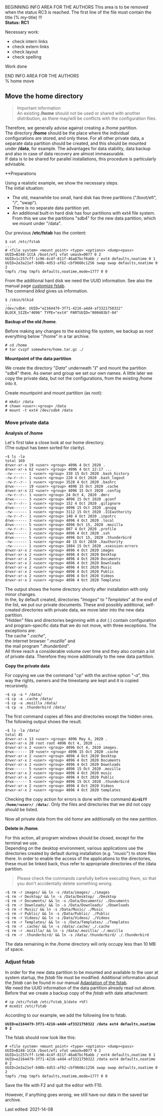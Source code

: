 BEGINNING   INFO AREA FOR THE AUTHORS
This area is to be removed when the status RC3 is reached. The first line of the file must contain the title (% my-title) !!!  
**Status: RC1**

Necessary work:

+ check intern links  
+ check extern links  
+ check layout  
+ check spelling  

Work done


END   INFO AREA FOR THE AUTHORS  
% home move

## Move the home directory

> Important information  
> An existing **/home** should not be used or shared with another distribution, as there may/will be conflicts with the configuration files.

Therefore, we generally advise against creating a /home partition.  
The directory **/home** should be the place where the individual configurations are stored, and only these. For all other private data, a separate data partition should be created, and this should be mounted under **/data**, for example. The advantages for data stability, data backup and also in case of data recovery are almost immeasurable.  
If data is to be shared for parallel installations, this procedure is particularly advisable.

**Preparations

Using a realistic example, we show the necessary steps.  
The initial situation:

* The old, meanwhile too small, hard disk has three partitions ("/boot/efi", "/", "swap").
* There is no separate data partition yet.
* An additional built-in hard disk has four partitions with ext4 file system.  
  From this we use the partitions "sdb4" for the new data partition, which we mount under "/data".

Our previous **/etc/fstab** has the content:

~~~
$ cat /etc/fstab
...
# <file system> <mount point> <type> <options> <dump><pass>
UUID=B248-1CCA /boot/efi vfat umask=0077 0 2
UUID=1c257cff-1c96-4c4f-811f-46a87bcf6abb / ext4 defaults,noatime 0 1
UUID=2e3a21ef-b98b-4d53-af62-cbf9666c1256 swap swap defaults,noatime 0 2
tmpfs /tmp tmpfs defaults,noatime,mode=1777 0 0
~~~

From the additional hard disk we need the UUID information. See also the manual page [customize fstab](#fstab-customize).  
The command *blkid* gives us information.

~~~
$ /sbin/blkid
...
/dev/sdb4: UUID="e2164479-3f71-4216-a4d4-af3321750322" BLOCK_SIZE="4096" TYPE="ext4" PARTUUID="000403b7-04"
~~~

**Backup of the old /home**.

Before making any changes to the existing file system, we backup as *root* everything below "/home" in a tar archive. 

~~~
# cd /home
# tar cvzpf somewhere/home.tar.gz ./
~~~

**Mountpoint of the data partition**

We create the directory "*Data*" underneath "**/**" and mount the partition "sdb4" there. As owner and group we set our own names. A little later we copy the private data, but not the configurations, from the existing /home into it.

Create mountpoint and mount partition (as root):

~~~
# mkdir /data
# chown <user>:<group> /data
# mount -t ext4 /dev/sdb4 /data
~~~

### Move private data

**Analysis of /home**

Let's first take a close look at our home directory.  
(The output has been sorted for clarity).

~~~
~$ ls -la
total 169
drwxr-xr-x 19 <user> <group> 4096 4 Oct 2020 .
drwxr-xr-x 62 <user> <group> 4096 4 Oct 22:17 ...
-rw------- 1 <user> <group> 330 15 Oct 2020 .bash_history
-rw-r--r-- 1 <user> <group> 220 4 Oct 2020 .bash_logout
-rw-r--r-- 1 <user> <group> 3528 4 Oct 2020 .bashrc
drwx------ 19 <user> <group> 4096 15 Oct 2020 .cache
drwxr-xr-x 22 <user> <group> 4096 15 Oct 2020 .config
-rw-r--r-- 1 <user> <group> 24 Oct 4, 2020 .dmrc
drwx------ 3 <user> <group> 4096 15 Oct 2020 .gconf
-rw-r--r-- 1 <user> <group> 152 4 Oct 2020 .gitignore
drwx------ 3 <user> <group> 4096 15 Oct 2020 .gnupg
-rw------- 1 <user> <group> 3112 15 Oct 2020 .ICEauthority
-rw-r--r-- 1 <user> <group> 140 4 Oct 2020 .inputrc
drwx------ 3 <user> <group> 4096 4 Oct 2020 .local
drwx------ 5 <user> <group> 4096 Oct 15, 2020 .mozilla
-rw-r--r-- 1 <user> <group> 807 4 Oct 2020 .profile
drwx------ 2 <user> <group> 4096 4 Oct 2020 .ssh
drwx------ 5 <user> <group> 4096 Oct 15, 2020 .thunderbird
-rw------- 1 <user> <group> 48 15 Oct 2020 .Xauthority
-rw------- 1 <user> <group> 1084 15 Oct 2020 .xsession-errors
drwxr-xr-x 2 <user> <group> 4096 4 Oct 2020 images
drwxr-xr-x 2 <user> <group> 4096 4 Oct 2020 Desktop
drwxr-xr-x 2 <user> <group> 4096 4 Oct 2020 Documents
drwxr-xr-x 2 <user> <group> 4096 4 Oct 2020 Downloads
drwxr-xr-x 2 <user> <group> 4096 4 Oct 2020 Music
drwxr-xr-x 2 <user> <group> 4096 4 Oct 2020 Public
drwxr-xr-x 2 <user> <group> 4096 4 Oct 2020 Videos
drwxr-xr-x 2 <user> <group> 4096 4 Oct 2020 Templates
~~~

The output shows the home directory shortly after installation with only minor changes.  
In the, by default created, directories "*Images*" to "*Templates*" at the end of the list, we put our private documents. These and possibly additional, self-created directories with private data, we move later into the new data partition.  
"Hidden" files and directories beginning with a dot (.) contain configuration and program-specific data that we do not move, with three exceptions. The exceptions are:  
The cache "*.cache*",  
the internet browser "*.mozilla*" and  
the mail program "*.thunderbird*".  
All three reach a considerable volume over time and they also contain a lot of private data. Therefore they move additionally to the new data partition.

**Copy the private data**

For copying we use the command "*cp*" with the archive option "*-a*", this way the rights, owners and the timestamp are kept and it is copied recursively.

~~~
~$ cp -a * /data/
~$ cp -a .cache /data/
~$ cp -a .mozilla /data/
~$ cp -a .thunderbird /data/
~~~

The first command copies all files and directories except the hidden ones.  
The following output shows the result.

~~~
~$ ls -la /data/
total 45
drwxr-xr-x 13 <user> <group> 4096 May 4, 2020 .
drwxr-xr-x 20 root root 4096 Oct 4, 2020 ...
drwxr-xr-x 2 <user> <group> 4096 Oct 4, 2020 images.
drwx------ 19 <user> <group> 4096 15 Oct 2020 .cache
drwxr-xr-x 2 <user> <group> 4096 4 Oct 2020 Desktop
drwxr-xr-x 2 <user> <group> 4096 4 Oct 2020 Documents
drwxr-xr-x 2 <user> <group> 4096 4 Oct 2020 Downloads
drwx------ 5 <user> <group> 4096 15 Oct 2020 .mozilla
drwxr-xr-x 2 <user> <group> 4096 4 Oct 2020 music
drwxr-xr-x 2 <user> <group> 4096 4 Oct 2020 Public
drwx------ 5 <user> <group> 4096 15 Oct 2020 .thunderbird
drwxr-xr-x 2 <user> <group> 4096 4 Oct 2020 Videos
drwxr-xr-x 2 <user> <group> 4096 4 Oct 2020 templates
~~~

Checking the copy action for errors is done with the command **`dirdiff /home/<user>/ /data/`**. Only the files and directories that we did not copy should be listed.

Now all private data from the old *home* are additionally on the new partition.

**Delete in /home**.

For this action, all program windows should be closed, except for the terminal we use.  
Depending on the desktop environment, various applications use the directories created by default during installation (e.g. "*music*") to store files there. In order to enable the access of the applications to the directories, these must be linked back, thus refer to appropriate directories of the /data partition.

> Please check the commands carefully before executing them, so that you don't accidentally delete something wrong.

~~~
~$ rm -r images/ && ln -s /data/images/ ./images
~$ rm -r Desktop/ && ln -s /Data/Desktop/ ./Desktop
~$ rm -r Documents/ && ln -s /Data/Documents/ ./Documents
~$ rm -r Downloads/ && ln -s /Data/Downloads/ ./Downloads
~$ rm -r Music/ && ln -s /Data/Music/ ./Music
~$ rm -r Public/ && ln -s /Data/Public/ ./Public
~$ rm -r Videos/ && ln -s /Data/Videos/ ./Videos
~$ rm -r Templates/ && ln -s /Data/Templates/ ./Templates
~$ rm -r .cache/ && ln -s /data/.cache/ ./.cache
~$ rm -r .mozilla/ && ln -s /data/.mozilla/ ./.mozilla
~$ rm -r .thunderbird/ && ln -s /data/.thunderbird/ ./.thunderbird
~~~

The data remaining in the /home directory will only occupy less than 10 MB of space.

### Adjust fstab

In order for the new data partition to be mounted and available to the user at system startup, the *fstab* file must be modified. Additional information about the *fstab* can be found in our manual [Adaptation of the fstab](0311-part-uuid_en.md#anpassung-der-fstab).  
We need the UUID information of the data partition already read out above. Before that we create a backup copy of the *fstab* with date attachment:

~~~
# cp /etc/fstab /etc/fstab_$(date +%F) 
# mcedit /etc/fstab
~~~

According to our example, we add the following line to fstab.

**`UUID=e2164479-3f71-4216-a4d4-af3321750322 /data ext4 defaults,noatime 0 2`**

The fstab should now look like this:

~~~
# <file system> <mount point> <type> <options> <dump><pass>
UUID=B248-1CCA /boot/efi vfat umask=0077 0 2
UUID=1c257cff-1c96-4c4f-811f-46a87bcf6abb / ext4 defaults,noatime 0 1
UUID=e2164479-3f71-4216-a4d4-af3321750322 /data ext4 defaults,noatime 0 2
UUID=2e3a21ef-b98b-4d53-af62-cbf9666c1256 swap swap defaults,noatime 0 2
tmpfs /tmp tmpfs defaults,noatime,mode=1777 0 0
~~~

Save the file with F2 and quit the editor with F10.

However, if anything goes wrong, we still have our data in the saved tar archive.

<div id="rev">Last edited: 2021-14-08</div>
